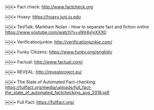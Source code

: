 ￼￼• Fact check: http://www.factcheck.org

￼￼• Hoaxy: https://hoaxy.iuni.iu.edu

￼￼• TedTalk: Markham Nolan - How to separate fact and fiction online https://www.youtube.com/watch?v=sNV4yIyXXX0

￼￼• Verificationjunkie: http://verificationjunkie.com/

￼￼• Funky Citizens: https://www.funky.ong/english/

￼￼• Factual: http://www.factual.com/

￼￼• REVEAL: http://revealproject.eu/

￼￼• The State of Automated Fact-checking: https://fullfact.org/media/uploads/full_fact-the_state_of_automated_factchecking_aug_2016.pdf

￼￼• Full Fact: https://fullfact.org/
